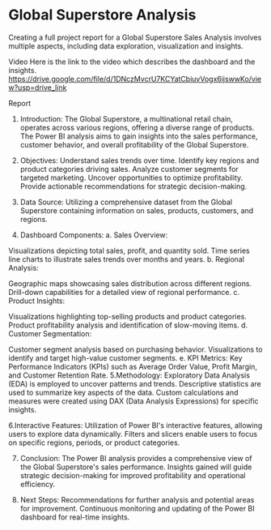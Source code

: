 # Global Superstore Analysis

Creating a full project report for a Global Superstore Sales Analysis involves multiple aspects, including data exploration, visualization and insights.

Video
Here is the link to the video which describes the dashboard and the insights. https://drive.google.com/file/d/1DNczMvcrU7KCYatCbiuvVogx6ijswwKo/view?usp=drive_link

Report
1. Introduction:
The Global Superstore, a multinational retail chain, operates across various regions, offering a diverse range of products. The Power BI analysis aims to gain insights into the sales performance, customer behavior, and overall profitability of the Global Superstore.

2. Objectives:
Understand sales trends over time. Identify key regions and product categories driving sales. Analyze customer segments for targeted marketing. Uncover opportunities to optimize profitability. Provide actionable recommendations for strategic decision-making.

3. Data Source:
Utilizing a comprehensive dataset from the Global Superstore containing information on sales, products, customers, and regions.

4. Dashboard Components:
a. Sales Overview:

Visualizations depicting total sales, profit, and quantity sold.
Time series line charts to illustrate sales trends over months and years.
b. Regional Analysis:

Geographic maps showcasing sales distribution across different regions.
Drill-down capabilities for a detailed view of regional performance.
c. Product Insights:

Visualizations highlighting top-selling products and product categories.
Product profitability analysis and identification of slow-moving items.
d. Customer Segmentation:

Customer segment analysis based on purchasing behavior.
Visualizations to identify and target high-value customer segments. e. KPI Metrics:
Key Performance Indicators (KPIs) such as Average Order Value, Profit Margin, and Customer Retention Rate.
5.Methodology:
Exploratory Data Analysis (EDA) is employed to uncover patterns and trends. Descriptive statistics are used to summarize key aspects of the data. Custom calculations and measures were created using DAX (Data Analysis Expressions) for specific insights.

6.Interactive Features:
Utilization of Power BI's interactive features, allowing users to explore data dynamically. Filters and slicers enable users to focus on specific regions, periods, or product categories.

7. Conclusion:
The Power BI analysis provides a comprehensive view of the Global Superstore's sales performance. Insights gained will guide strategic decision-making for improved profitability and operational efficiency.

8. Next Steps:
Recommendations for further analysis and potential areas for improvement. Continuous monitoring and updating of the Power BI dashboard for real-time insights.
